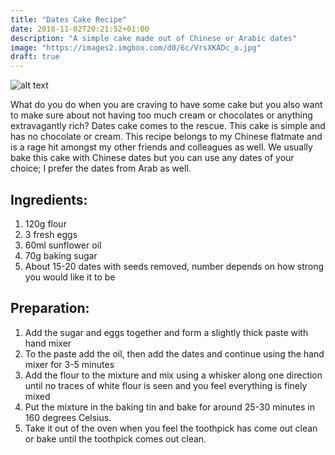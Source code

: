 ```yaml
---
title: "Dates Cake Recipe"
date: 2018-11-02T20:21:52+01:00
description: "A simple cake made out of Chinese or Arabic dates"
image: "https://images2.imgbox.com/d0/6c/VrsXKADc_o.jpg"
draft: true
---
```


![alt text](https://images2.imgbox.com/76/47/1LeAQQdm_o.jpg "Dates Cake")

What do you do when you are craving to have some cake but you also want to make sure about not having too much cream or chocolates or anything extravagantly rich? Dates cake comes to the rescue. This cake is simple and has no chocolate or cream. This recipe belongs to my Chinese flatmate and is a rage hit amongst my other friends and colleagues as well. We usually bake this cake with Chinese dates but you can use any dates of your choice; I prefer the dates from Arab as well.

## Ingredients:

1. 120g flour
2. 3 fresh eggs
3. 60ml sunflower oil
4. 70g baking sugar
5. About 15-20 dates with seeds removed, number depends on how strong you would like it to be

## Preparation:

1. Add the sugar and eggs together and form a slightly thick paste with hand mixer
2. To the paste add the oil, then add the dates and continue using the hand mixer for 3-5 minutes
3. Add the flour to the mixture and mix using a whisker along one direction until no traces of white flour is seen and you feel everything is finely mixed
4. Put the mixture in the baking tin and bake for around 25-30 minutes in 160 degrees Celsius. 
5. Take it out of the oven when you feel the toothpick has come out clean or bake until the toothpick comes out clean.